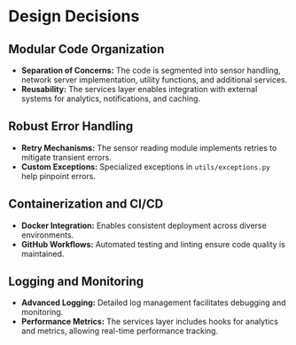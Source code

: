# Design Decisions

## Modular Code Organization
- **Separation of Concerns:** The code is segmented into sensor handling, network server implementation, utility functions, and additional services.
- **Reusability:** The services layer enables integration with external systems for analytics, notifications, and caching.

## Robust Error Handling
- **Retry Mechanisms:** The sensor reading module implements retries to mitigate transient errors.
- **Custom Exceptions:** Specialized exceptions in `utils/exceptions.py` help pinpoint errors.

## Containerization and CI/CD
- **Docker Integration:** Enables consistent deployment across diverse environments.
- **GitHub Workflows:** Automated testing and linting ensure code quality is maintained.

## Logging and Monitoring
- **Advanced Logging:** Detailed log management facilitates debugging and monitoring.
- **Performance Metrics:** The services layer includes hooks for analytics and metrics, allowing real-time performance tracking.
